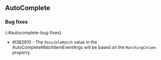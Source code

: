 ## AutoComplete

### Bug fixes
{:#autocomplete-bug-fixes}

* \#I382810 - The `PossibleMatch` value in the AutoCompleteMatchItemEventArgs will be based on the `MatchingColumn` property.
